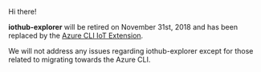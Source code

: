 Hi there!

**iothub-explorer** will be retired on November 31st, 2018 and has been replaced by the [Azure CLI IoT Extension](https://aka.ms/iotcli).

We will not address any issues regarding iothub-explorer except for those related to migrating towards the Azure CLI.
